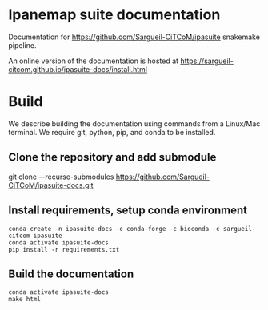 # Ipanemap suite documentation

Documentation for https://github.com/Sargueil-CiTCoM/ipasuite snakemake pipeline.

An online version of the documentation is hosted at
https://sargueil-citcom.github.io/ipasuite-docs/install.html

# Build

We describe building the documentation using commands from a Linux/Mac
terminal. We require git, python, pip, and conda to be installed.

## Clone the repository and add submodule

git clone --recurse-submodules https://github.com/Sargueil-CiTCoM/ipasuite-docs.git

## Install requirements, setup conda environment
```
conda create -n ipasuite-docs -c conda-forge -c bioconda -c sargueil-citcom ipasuite
conda activate ipasuite-docs
pip install -r requirements.txt
```

## Build the documentation
```
conda activate ipasuite-docs
make html
```
